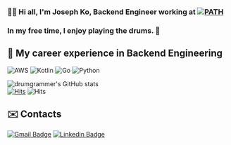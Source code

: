 ### 🙋🏼‍️ Hi all, I'm Joseph Ko, Backend Engineer working at [![PATH](https://img.shields.io/badge/-PATH-0071C5?style=plastic)](https://about.path.how/)
### In my free time, I enjoy playing the drums. 🥁


## 🚀 My career experience in Backend Engineering
![AWS](https://img.shields.io/badge/-AWS-orange?style=flat-square&logo=amazon-aws&logoColor=white)
![Kotlin](https://img.shields.io/badge/-KOTLIN+SpringBoot-black?style=flat-square&logo=kotlin&logoColor=white)
![Go](https://img.shields.io/badge/-GO+Echo-white?style=flat-square&logo=go&logoColor)
![Python](https://img.shields.io/badge/-PYTHON+Django-blue?style=flat-square&logo=python&logoColor=white)

![drumgrammer's GitHub stats](https://github-readme-stats.vercel.app/api?username=drum-grammer&show_icons=true&theme=radical)
</br>
[![Hits](https://hits.seeyoufarm.com/api/count/incr/badge.svg?url=https%3A%2F%2Fgithub.com%2Fdrum-grammer)](https://hits.seeyoufarm.com) ![Hits](https://img.shields.io/github/followers/drum-grammer?label=Follow)

## ✉️ Contacts
[![Gmail Badge](https://img.shields.io/badge/Gmail-d14836?style=flat-square&logo=Gmail&logoColor=white&link=mailto:drumgrammer@gmail.com)](mailto:drumgrammer@gmail.com)
[![Linkedin Badge](https://img.shields.io/badge/-LinkedIn-blue?style=flat-square&logo=Linkedin&logoColor=white&link=https://www.linkedin.com/in/joseph-ko-46b667196)](https://www.linkedin.com/in/joseph-ko-46b667196)

